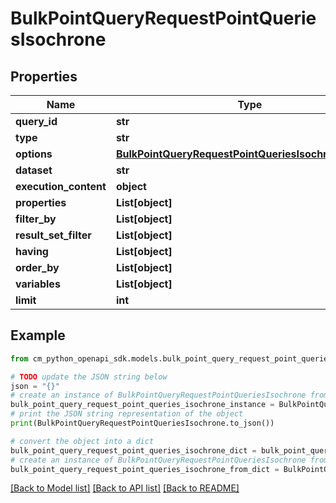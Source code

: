 # BulkPointQueryRequestPointQueriesIsochrone


## Properties

Name | Type | Description | Notes
------------ | ------------- | ------------- | -------------
**query_id** | **str** |  | [optional] 
**type** | **str** |  | 
**options** | [**BulkPointQueryRequestPointQueriesIsochroneOptions**](BulkPointQueryRequestPointQueriesIsochroneOptions.md) |  | 
**dataset** | **str** |  | 
**execution_content** | **object** |  | [optional] 
**properties** | **List[object]** |  | [optional] 
**filter_by** | **List[object]** |  | [optional] 
**result_set_filter** | **List[object]** |  | [optional] 
**having** | **List[object]** |  | [optional] 
**order_by** | **List[object]** |  | [optional] 
**variables** | **List[object]** |  | [optional] 
**limit** | **int** |  | [optional] 

## Example

```python
from cm_python_openapi_sdk.models.bulk_point_query_request_point_queries_isochrone import BulkPointQueryRequestPointQueriesIsochrone

# TODO update the JSON string below
json = "{}"
# create an instance of BulkPointQueryRequestPointQueriesIsochrone from a JSON string
bulk_point_query_request_point_queries_isochrone_instance = BulkPointQueryRequestPointQueriesIsochrone.from_json(json)
# print the JSON string representation of the object
print(BulkPointQueryRequestPointQueriesIsochrone.to_json())

# convert the object into a dict
bulk_point_query_request_point_queries_isochrone_dict = bulk_point_query_request_point_queries_isochrone_instance.to_dict()
# create an instance of BulkPointQueryRequestPointQueriesIsochrone from a dict
bulk_point_query_request_point_queries_isochrone_from_dict = BulkPointQueryRequestPointQueriesIsochrone.from_dict(bulk_point_query_request_point_queries_isochrone_dict)
```
[[Back to Model list]](../README.md#documentation-for-models) [[Back to API list]](../README.md#documentation-for-api-endpoints) [[Back to README]](../README.md)


